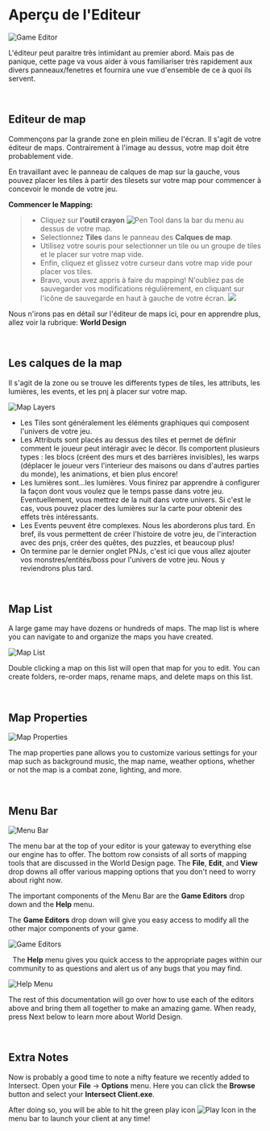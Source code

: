 # Aperçu de l'Editeur
![Game Editor](https://www.ascensiongamedev.com/resources/filehost/c399bc35aad37d828ddda1986538e7bd.png)

L'éditeur peut paraitre très intimidant au premier abord. Mais pas de panique, cette page va vous aider à vous familiariser très rapidement aux divers panneaux/fenetres et  fournira une vue d'ensemble de ce à quoi ils servent. 

&nbsp;

Editeur de map
---------------------------
Commençons par la grande zone en plein milieu de l'écran. Il s'agit de votre éditeur de maps. Contrairement à l'image au dessus, votre map doit être probablement vide.

En travaillant avec le panneau de calques de map sur la gauche, vous pouvez placer les tiles à partir des tilesets sur votre map pour commencer à concevoir le monde de votre jeu.

**Commencer le Mapping:**
>- Cliquez sur **l'outil crayon** ![Pen Tool](https://www.ascensiongamedev.com/resources/filehost/a20847da4a43f52234ccda97b1125a88.png) dans la bar du menu au dessus de votre map.
>- Selectionnez **Tiles** dans le panneau des **Calques de map**.
>- Utilisez votre souris pour selectionner un tile ou un groupe de tiles et le placer sur votre map vide. <a href="http://www.ascensiongamedev.com/resources/filehost/03856cde2da1c67f07b0123b90b6b0dc.gif" data-lity><i class="fa fa-play-circle"></i></a>
>- Enfin, cliquez et glissez votre curseur dans votre map vide pour placer vos tiles. <a href="http://www.ascensiongamedev.com/resources/filehost/03856cde2da1c67f07b0123b90b6b0dc.gif" data-lity><i class="fa fa-play-circle"></i></a>
>- Bravo, vous avez appris à faire du mapping! N'oubliez pas de sauvegarder vos modifications régulièrement, en cliquant sur l'icône de sauvegarde en haut à gauche de votre écran. ![](https://www.ascensiongamedev.com/resources/filehost/7f974a7fc91ef6666e3211c8622fe088.png)


Nous n'irons pas en détail sur l'éditeur de maps ici, pour en apprendre plus, allez voir la rubrique: **World Design**

&nbsp;

Les calques de la map
---------------------------
Il s'agit de la zone ou se trouve les differents types de tiles, les attributs, les lumières, les events, et les pnj à placer sur votre map.

![Map Layers](https://www.ascensiongamedev.com/resources/filehost/ffcf5ccf19de31db8389a08b9bafea3c.png)

- Les Tiles sont généralement les éléments graphiques qui composent l'univers de votre jeu.
- Les Attributs sont placés au dessus des tiles et permet de définir comment le joueur peut intéragir avec le décor. Ils comportent plusieurs types : les blocs (créent des murs et des barrières invisibles), les warps (déplacer le joueur vers l'interieur des maisons ou dans d'autres parties du monde), les animations, et bien plus encore!
- Les lumières sont...les lumières. Vous finirez par apprendre à configurer la façon dont vous voulez que le temps passe dans votre jeu. Eventuellement, vous mettrez de la nuit dans votre univers. Si c'est le cas, vous pouvez placer des lumières sur la carte pour obtenir des effets très intéressants.
- Les Events peuvent être complexes. Nous les aborderons plus tard. En bref, ils vous permettent de créer l'histoire de votre jeu, de l'interaction avec des pnjs, créer des quêtes, des puzzles, et beaucoup plus!
- On termine par le dernier onglet PNJs, c'est ici que vous allez ajouter vos monstres/entités/boss pour l'univers de votre jeu. Nous y reviendrons plus tard.

&nbsp;

Map List
---------------------------
A large game may have dozens or hundreds of maps. The map list is where you can navigate to and organize the maps you have created.

![Map List](https://www.ascensiongamedev.com/resources/filehost/fd600e2516e3b6a54193c5ce5bfce958.png)

Double clicking a map on this list will open that map for you to edit. You can create folders, re-order maps, rename maps, and delete maps on this list.

&nbsp;

Map Properties
---------------------------
![Map Properties](https://www.ascensiongamedev.com/resources/filehost/6fa0203860907911f251ed13f174b7d2.png)

The map properties pane allows you to customize various settings for your map such as background music, the map name, weather options, whether or not the map is a combat zone, lighting, and more.

&nbsp;

Menu Bar
---------------------------
![Menu Bar](https://www.ascensiongamedev.com/resources/filehost/f951597a65ac34164090c46e3a640680.png)

The menu bar at the top of your editor is your gateway to everything else our engine has to offer. The bottom row consists of all sorts of mapping tools that are discussed in the World Design page. The **File**, **Edit**, and **View** drop downs all offer various mapping options that you don't need to worry about right now.

The important components of the Menu Bar are the **Game Editors** drop down and the **Help** menu.

The **Game Editors** drop down will give you easy access to modify all the other major components of your game.

![Game Editors](https://www.ascensiongamedev.com/resources/filehost/6ab2903c37f843bc11f61e14d1130e90.png)

&nbsp;
The **Help** menu gives you quick access to the appropriate pages within our community to as questions and alert us of any bugs that you may find.

![Help Menu](https://www.ascensiongamedev.com/resources/filehost/e3bde40e1969c06417565d7c7542951f.png)

The rest of this documentation will go over how to use each of the editors above and bring them all together to make an amazing game. When ready, press Next below to learn more about World Design.

&nbsp;

Extra Notes
---------------------------
Now is probably a good time to note a nifty feature we recently added to Intersect. Open your **File** -> **Options** menu. Here you can click the **Browse** button and select your **Intersect Client.exe**.

After doing so, you will be able to hit the green play icon ![Play Icon](https://www.ascensiongamedev.com/resources/filehost/b793679bc50386069948727977d26ad5.png) in the menu bar to launch your client at any time!
